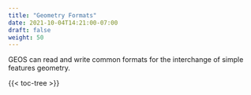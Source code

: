 ```yaml
---
title: "Geometry Formats"
date: 2021-10-04T14:21:00-07:00
draft: false
weight: 50
---
```


GEOS can read and write common formats for the interchange of simple features geometry.

{{< toc-tree >}}


